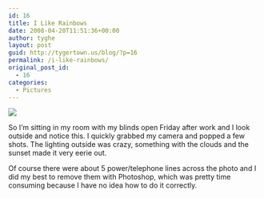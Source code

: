```yaml
---
id: 16
title: I Like Rainbows
date: 2008-04-20T11:51:36+00:00
author: tyghe
layout: post
guid: http://tygertown.us/blog/?p=16
permalink: /i-like-rainbows/
original_post_id:
  - 16
categories:
  - Pictures
---
```

[![](http://lh4.ggpht.com/vallardt/SAuBulSSh8I/AAAAAAAAAQk/W37NtAj8XdA/s144/RainbowHouse.jpg)](http://picasaweb.google.com/vallardt/Random/photo#5191385632757417922)

So I&#8217;m sitting in my room with my blinds open Friday after work and I look outside and notice this. I quickly grabbed my camera and popped a few shots. The lighting outside was crazy, something with the clouds and the sunset made it very eerie out.

Of course there were about 5 power/telephone lines across the photo and I did my best to remove them with Photoshop, which was pretty time consuming because I have no idea how to do it correctly.